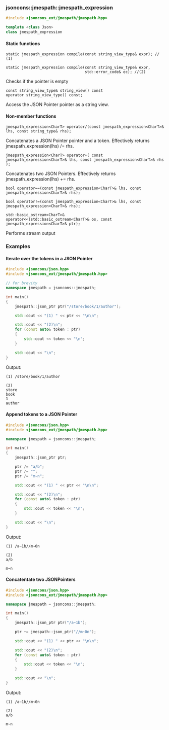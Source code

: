 ### jsoncons::jmespath::jmespath_expression

```c++
#include <jsoncons_ext/jmespath/jmespath.hpp>

template <class Json>
class jmespath_expression
```

#### Static functions

    static jmespath_expression compile(const string_view_type& expr); // (1)

    static jmespath_expression compile(const string_view_type& expr,
                                       std::error_code& ec); //(2)

Checks if the pointer is empty

    const string_view_type& string_view() const
    operator string_view_type() const;
Access the JSON Pointer pointer as a string view.

#### Non-member functions
    jmespath_expression<CharT> operator/(const jmespath_expression<CharT>& lhs, const string_type& rhs);
Concatenates a JSON Pointer pointer and a token. Effectively returns jmespath_expression<CharT>(lhs) /= rhs.

    jmespath_expression<CharT> operator+( const jmespath_expression<CharT>& lhs, const jmespath_expression<CharT>& rhs );
Concatenates two JSON Pointers. Effectively returns jmespath_expression<CharT>(lhs) += rhs.

    bool operator==(const jmespath_expression<CharT>& lhs, const jmespath_expression<CharT>& rhs);

    bool operator!=(const jmespath_expression<CharT>& lhs, const jmespath_expression<CharT>& rhs);

    std::basic_ostream<CharT>&
    operator<<(std::basic_ostream<CharT>& os, const jmespath_expression<CharT>& ptr);
Performs stream output

### Examples

#### Iterate over the tokens in a JSON Pointer

```c++
#include <jsoncons/json.hpp>
#include <jsoncons_ext/jmespath/jmespath.hpp>

// for brevity
namespace jmespath = jsoncons::jmespath;

int main()
{
    jmespath::json_ptr ptr("/store/book/1/author");

    std::cout << "(1) " << ptr << "\n\n";

    std::cout << "(2)\n";
    for (const auto& token : ptr)
    {
        std::cout << token << "\n";
    }

    std::cout << "\n";
}
```
Output:
```
(1) /store/book/1/author

(2)
store
book
1
author
```

#### Append tokens to a JSON Pointer

```c++
#include <jsoncons/json.hpp>
#include <jsoncons_ext/jmespath/jmespath.hpp>

namespace jmespath = jsoncons::jmespath;

int main()
{
    jmespath::json_ptr ptr;

    ptr /= "a/b";
    ptr /= "";
    ptr /= "m~n";

    std::cout << "(1) " << ptr << "\n\n";

    std::cout << "(2)\n";
    for (const auto& token : ptr)
    {
        std::cout << token << "\n";
    }

    std::cout << "\n";
}
```
Output:
```
(1) /a~1b//m~0n

(2)
a/b

m~n
```

#### Concatentate two JSONPointers

```c++
#include <jsoncons/json.hpp>
#include <jsoncons_ext/jmespath/jmespath.hpp>

namespace jmespath = jsoncons::jmespath;

int main()
{
    jmespath::json_ptr ptr("/a~1b");

    ptr += jmespath::json_ptr("//m~0n");

    std::cout << "(1) " << ptr << "\n\n";

    std::cout << "(2)\n";
    for (const auto& token : ptr)
    {
        std::cout << token << "\n";
    }

    std::cout << "\n";
}
```
Output:
```
(1) /a~1b//m~0n

(2)
a/b

m~n
```

